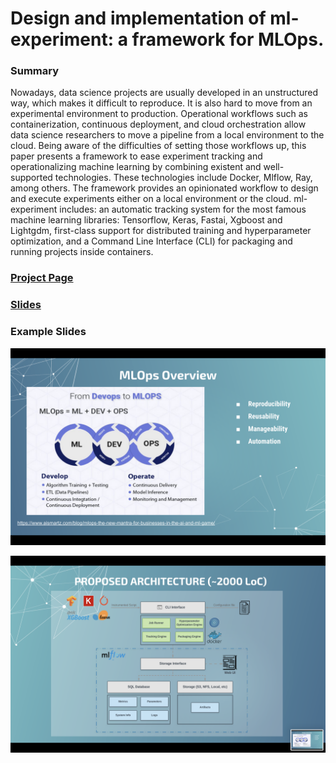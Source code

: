 # Design and implementation of ml-experiment: a framework for MLOps.

### Summary

Nowadays, data science projects are usually developed in an unstructured way, which makes it difficult to reproduce. It is also hard to move from an experimental environment to production.
Operational workflows such as containerization, continuous deployment, and cloud orchestration allow data science researchers to move a pipeline from a local environment to the cloud.
Being aware of the difficulties of setting those workflows up, this paper presents a framework to ease experiment tracking and operationalizing machine learning by combining existent and well-supported technologies. These technologies include Docker, Mlflow, Ray, among others.
The framework provides an opinionated workflow to design and execute experiments either on a local environment or the cloud. ml-experiment includes: an automatic tracking system for the most famous machine learning libraries: Tensorflow, Keras, Fastai, Xgboost and Lightgdm, first-class support for distributed training and hyperparameter optimization, and a Command Line Interface (CLI) for packaging and running projects inside containers.

### [Project Page](https://github.com/aguillenATC/ml-experiment)

### [Slides](https://docs.google.com/presentation/d/1tm2GW3SznarH9FoThwc1pUgiTu9HzpGwWbd0fVQalCQ/edit?usp=sharing)

### Example Slides

![](./ml_experiment_1.png)

![](./ml_experiment_2.png)

